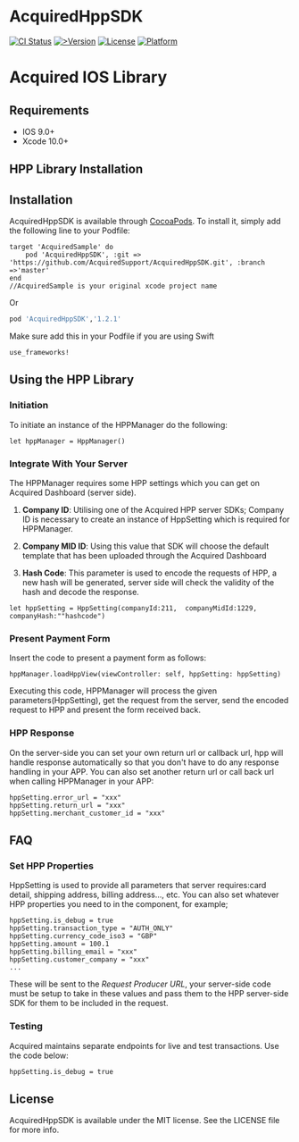 # AcquiredHppSDK

[![CI Status](https://img.shields.io/travis/AcquiredSupport/AcquiredHppSDK.svg?style=flat)](https://travis-ci.org/AcquiredSupport/AcquiredHppSDK)
[![>Version](https://img.shields.io/cocoapods/v/AcquiredHppSDK.svg?style=flat)](https://cocoapods.org/pods/AcquiredHppSDK)
[![License](https://img.shields.io/cocoapods/l/AcquiredHppSDK.svg?style=flat)](https://cocoapods.org/pods/AcquiredHppSDK)
[![Platform](https://img.shields.io/cocoapods/p/AcquiredHppSDK.svg?style=flat)](https://cocoapods.org/pods/AcquiredHppSDK)

# Acquired IOS Library

## Requirements

- IOS 9.0+
- Xcode 10.0+

## HPP Library Installation
## Installation

AcquiredHppSDK is available through [CocoaPods](https://cocoapods.org). To install
it, simply add the following line to your Podfile:

```
target 'AcquiredSample' do
	pod 'AcquiredHppSDK', :git => 'https://github.com/AcquiredSupport/AcquiredHppSDK.git', :branch =>'master'
end
//AcquiredSample is your original xcode project name
```

Or
```ruby
pod 'AcquiredHppSDK','1.2.1'
```

Make sure add this in your Podfile if you are using Swift
```
use_frameworks!
```
## Using the HPP Library

### Initiation 

To initiate an instance of the HPPManager do the following:

```
let hppManager = HppManager()
```


### Integrate With Your Server

The HPPManager requires some HPP settings which you can get on Acquired Dashboard (server side).

1) **Company ID**: Utilising one of the Acquired HPP server SDKs; Company ID is necessary to create an instance of HppSetting which is required for HPPManager.

2) **Company MID ID**: Using this value that SDK will choose the default template that has been uploaded through the Acquired Dashboard

3) **Hash Code**: This parameter is used to encode the requests of HPP, a new hash will be generated, server side will check the validity of the hash and decode the response.

```
let hppSetting = HppSetting(companyId:211,  companyMidId:1229,  companyHash:""hashcode")
```

### Present Payment Form

Insert the code to present a payment form as follows:

```
hppManager.loadHppView(viewController: self, hppSetting: hppSetting)
```

Executing this code, HPPManager will process the given parameters(HppSetting), get the request from the server, send the encoded request to HPP and present the form received back.

###  HPP Response 

On the server-side you can set your own return url or callback url, hpp will handle response automatically so that you don't have to do any response handling in your APP. You can also set another return url or call back url when calling HPPManager in your APP:

```
hppSetting.error_url = "xxx"
hppSetting.return_url = "xxx"
hppSetting.merchant_customer_id = "xxx"
```

## FAQ

### Set HPP Properties
HppSetting is used to provide all parameters that server requires:card detail, shipping address, billing address..., etc. 
You can also set whatever HPP properties you need to in the component, for example;

```
hppSetting.is_debug = true
hppSetting.transaction_type = "AUTH_ONLY"
hppSetting.currency_code_iso3 = "GBP"
hppSetting.amount = 100.1
hppSetting.billing_email = "xxx"
hppSetting.customer_company = "xxx"
...
```

These will be sent to the *Request Producer URL*, your server-side code must be setup to take in these values and pass them to the HPP server-side SDK for them to be included in the request.  

### Testing     

Acquired maintains separate endpoints for live and test transactions. Use the code below:

```
hppSetting.is_debug = true
```     

## License

AcquiredHppSDK is available under the MIT license. See the LICENSE file for more info.
